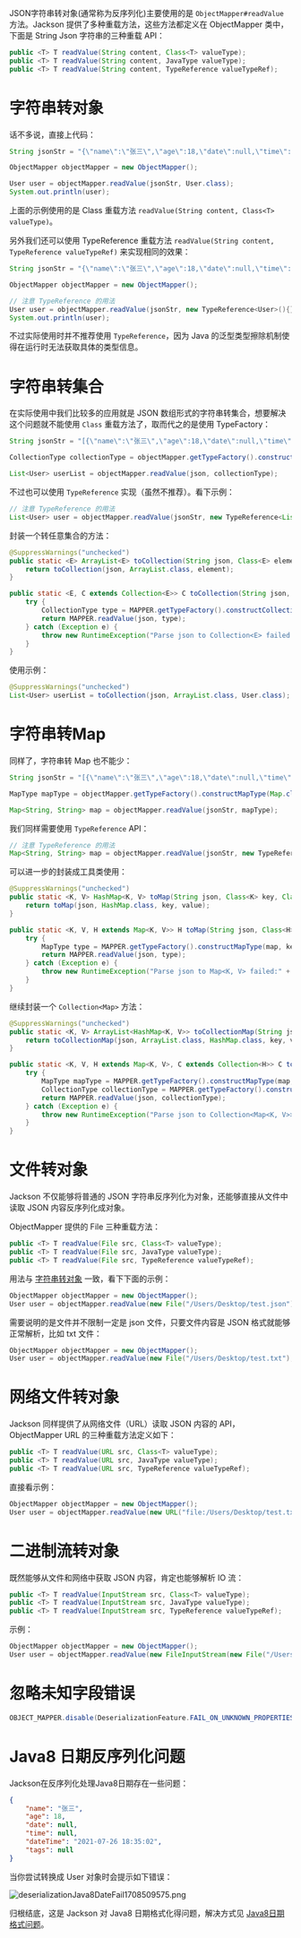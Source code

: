 JSON字符串转对象(通常称为反序列化)主要使用的是 `ObjectMapper#readValue` 方法。Jackson 提供了多种重载方法，这些方法都定义在 ObjectMapper 类中，下面是 String Json 字符串的三种重载 API：

```java
public <T> T readValue(String content, Class<T> valueType);
public <T> T readValue(String content, JavaType valueType);
public <T> T readValue(String content, TypeReference valueTypeRef);
```

# 字符串转对象

话不多说，直接上代码：

```java
String jsonStr = "{\"name\":\"张三\",\"age\":18,\"date\":null,\"time\":null,\"dateTime\":null,\"tags\":null}";

ObjectMapper objectMapper = new ObjectMapper();

User user = objectMapper.readValue(jsonStr, User.class);
System.out.println(user);
```


上面的示例使用的是 Class 重载方法 `readValue(String content, Class<T> valueType)`。

另外我们还可以使用 TypeReference 重载方法 `readValue(String content, TypeReference valueTypeRef)` 来实现相同的效果：

```java
String jsonStr = "{\"name\":\"张三\",\"age\":18,\"date\":null,\"time\":null,\"dateTime\":null,\"tags\":null}";

ObjectMapper objectMapper = new ObjectMapper();

// 注意 TypeReference 的用法
User user = objectMapper.readValue(jsonStr, new TypeReference<User>(){});
System.out.println(user);
```

不过实际使用时并不推荐使用 `TypeReference`，因为 Java 的泛型类型擦除机制使得在运行时无法获取具体的类型信息。

# 字符串转集合

在实际使用中我们比较多的应用就是 JSON 数组形式的字符串转集合，想要解决这个问题就不能使用 `Class` 重载方法了，取而代之的是使用 TypeFactory：

```java
String jsonStr = "[{\"name\":\"张三\",\"age\":18,\"date\":null,\"time\":null,\"dateTime\":null,\"tags\":null},{\"name\":\"李四\",\"age\":20,\"date\":null,\"time\":null,\"dateTime\":null,\"tags\":null}]";

CollectionType collectionType = objectMapper.getTypeFactory().constructCollectionType(List.class, User.class);

List<User> userList = objectMapper.readValue(json, collectionType);
```

不过也可以使用 `TypeReference` 实现（虽然不推荐）。看下示例：

```java
// 注意 TypeReference 的用法
List<User> user = objectMapper.readValue(jsonStr, new TypeReference<List<User>>(){});
```

封装一个转任意集合的方法：

```java
@SuppressWarnings("unchecked")
public static <E> ArrayList<E> toCollection(String json, Class<E> element) {
    return toCollection(json, ArrayList.class, element);
}

public static <E, C extends Collection<E>> C toCollection(String json, Class<C> collection, Class<E> element) {
    try {
        CollectionType type = MAPPER.getTypeFactory().constructCollectionType(collection, element);
        return MAPPER.readValue(json, type);
    } catch (Exception e) {
        throw new RuntimeException("Parse json to Collection<E> failed:" + json, e);
    }
}
```

使用示例：

```java
@SuppressWarnings("unchecked")
List<User> userList = toCollection(json, ArrayList.class, User.class);
```

# 字符串转Map

同样了，字符串转 Map 也不能少：

```java
String jsonStr = "[{\"name\":\"张三\",\"age\":18,\"date\":null,\"time\":null,\"dateTime\":null,\"tags\":null},{\"name\":\"李四\",\"age\":20,\"date\":null,\"time\":null,\"dateTime\":null,\"tags\":null}]";

MapType mapType = objectMapper.getTypeFactory().constructMapType(Map.class, String.class, String.class);

Map<String, String> map = objectMapper.readValue(jsonStr, mapType);
```

我们同样需要使用 `TypeReference` API：

```java
// 注意 TypeReference 的用法
Map<String, String> map = objectMapper.readValue(jsonStr, new TypeReference<Map<String, String>>() {});
```

可以进一步的封装成工具类使用：

```java
@SuppressWarnings("unchecked")
public static <K, V> HashMap<K, V> toMap(String json, Class<K> key, Class<V> value) {
    return toMap(json, HashMap.class, key, value);
}

public static <K, V, H extends Map<K, V>> H toMap(String json, Class<H> map, Class<K> key, Class<V> value) {
    try {
        MapType type = MAPPER.getTypeFactory().constructMapType(map, key, value);
        return MAPPER.readValue(json, type);
    } catch (Exception e) {
        throw new RuntimeException("Parse json to Map<K, V> failed:" + json, e);
    }
}
```

继续封装一个 `Collection<Map>` 方法：

```java
@SuppressWarnings("unchecked")
public static <K, V> ArrayList<HashMap<K, V>> toCollectionMap(String json, Class<K> key, Class<V> value) {
    return toCollectionMap(json, ArrayList.class, HashMap.class, key, value);
}

public static <K, V, H extends Map<K, V>, C extends Collection<H>> C toCollectionMap(String json, Class<C> collection, Class<H> map, Class<K> key, Class<V> value) {
    try {
        MapType mapType = MAPPER.getTypeFactory().constructMapType(map, key, value);
        CollectionType collectionType = MAPPER.getTypeFactory().constructCollectionType(collection, mapType);
        return MAPPER.readValue(json, collectionType);
    } catch (Exception e) {
        throw new RuntimeException("Parse json to Collection<Map<K, V>>> failed:" + json, e);
    }
}
```

# 文件转对象

Jackson 不仅能够将普通的 JSON 字符串反序列化为对象，还能够直接从文件中读取 JSON 内容反序列化成对象。

ObjectMapper 提供的 File 三种重载方法：

```java
public <T> T readValue(File src, Class<T> valueType);
public <T> T readValue(File src, JavaType valueType);
public <T> T readValue(File src, TypeReference valueTypeRef);
```

用法与 [字符串转对象](#字符串转对象) 一致，看下下面的示例：

```java
ObjectMapper objectMapper = new ObjectMapper();
User user = objectMapper.readValue(new File("/Users/Desktop/test.json"), User.class);
```

需要说明的是文件并不限制一定是 json 文件，只要文件内容是 JSON 格式就能够正常解析，比如 txt 文件：

```java
ObjectMapper objectMapper = new ObjectMapper();
User user = objectMapper.readValue(new File("/Users/Desktop/test.txt"), User.class);
```

# 网络文件转对象

Jackson 同样提供了从网络文件（URL）读取 JSON 内容的 API，ObjectMapper URL 的三种重载方法定义如下：

```java
public <T> T readValue(URL src, Class<T> valueType);
public <T> T readValue(URL src, JavaType valueType);
public <T> T readValue(URL src, TypeReference valueTypeRef);
```

直接看示例：

```java
ObjectMapper objectMapper = new ObjectMapper();
User user = objectMapper.readValue(new URL("file:/Users/Desktop/test.txt"), User.class);
```

# 二进制流转对象

既然能够从文件和网络中获取 JSON 内容，肯定也能够解析 IO 流：

```java
public <T> T readValue(InputStream src, Class<T> valueType);
public <T> T readValue(InputStream src, JavaType valueType);
public <T> T readValue(InputStream src, TypeReference valueTypeRef);
```

示例：

```java
ObjectMapper objectMapper = new ObjectMapper();
User user = objectMapper.readValue(new FileInputStream(new File("/Users/Desktop/test.txt")), User.class);
```

# 忽略未知字段错误

```java
OBJECT_MAPPER.disable(DeserializationFeature.FAIL_ON_UNKNOWN_PROPERTIES);
```

# Java8 日期反序列化问题

Jackson在反序列化处理Java8日期存在一些问题：

```json
{
    "name": "张三",
    "age": 18,
    "date": null,
    "time": null,
    "dateTime": "2021-07-26 18:35:02",
    "tags": null
}
```

当你尝试转换成 User 对象时会提示如下错误：

![deserializationJava8DateFail1708509575.png](https://ituknown.org/java-media/jackson/deserializationJava8DateFail1708509575.png)

归根结底，这是 Jackson 对 Java8 日期格式化得问题，解决方式见 [Java8日期格式问题](../java8日期格式问题.md)。